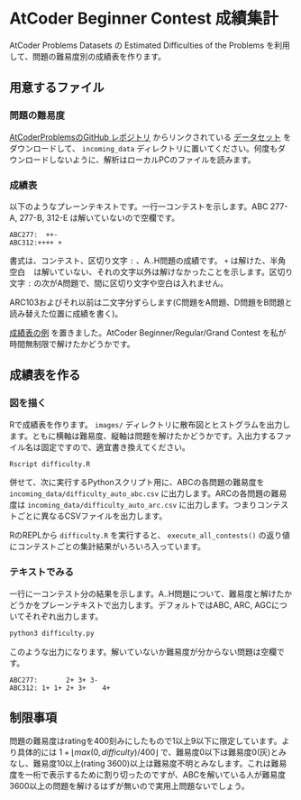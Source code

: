 # AtCoder Beginner Contest 成績集計

AtCoder Problems Datasets の Estimated Difficulties of the Problems を利用して、問題の難易度別の成績表を作ります。

## 用意するファイル

### 問題の難易度

[AtCoderProblemsのGitHub レポジトリ](https://github.com/kenkoooo/AtCoderProblems/blob/master/doc/api.md) からリンクされている [データセット](https://kenkoooo.com/atcoder/resources/problem-models.json) をダウンロードして、 `incoming_data` ディレクトリに置いてください。何度もダウンロードしないように、解析はローカルPCのファイルを読みます。

### 成績表

以下のようなプレーンテキストです。一行一コンテストを示します。ABC 277-A, 277-B, 312-E は解いていないので空欄です。

```
ABC277:  ++-
ABC312:++++ +
```

書式は、コンテスト、区切り文字 `:` 、A..H問題の成績です。 `+` は解けた、半角空白 ` ` は解いていない、それの文字以外は解けなかったことを示します。区切り文字 `:` の次がA問題で、間に区切り文字や空白は入れません。

ARC103およびそれ以前は二文字分ずらします(C問題をA問題、D問題をB問題と読み替えた位置に成績を書く)。

[成績表の例](results/results.txt) を置きました。AtCoder Beginner/Regular/Grand Contest を私が時間無制限で解けたかどうかです。

## 成績表を作る

### 図を描く

Rで成績表を作ります。 `images/` ディレクトリに散布図とヒストグラムを出力します。ともに横軸は難易度、縦軸は問題を解けたかどうかです。入出力するファイル名は固定ですので、適宜書き換えてください。

```bash
Rscript difficulty.R
```

併せて、次に実行するPythonスクリプト用に、ABCの各問題の難易度を `incoming_data/difficulty_auto_abc.csv` に出力します。ARCの各問題の難易度は `incoming_data/difficulty_auto_arc.csv` に出力します。つまりコンテストごとに異なるCSVファイルを出力します。

RのREPLから `difficulty.R` を実行すると、 `execute_all_contests()` の返り値にコンテストごとの集計結果がいろいろ入っています。

### テキストでみる

一行に一コンテスト分の結果を示します。A..H問題について、難易度と解けたかどうかをプレーンテキストで出力します。デフォルトではABC, ARC, AGCについてそれぞれ出力します。

```bash
python3 difficulty.py
```

このような出力になります。解いていないか難易度が分からない問題は空欄です。

```
ABC277:       2+ 3+ 3-
ABC312: 1+ 1+ 2+ 3+    4+
```

## 制限事項

問題の難易度はratingを400刻みにしたもので1以上9以下に限定しています。より具体的には $1 + \lfloor max(0, difficulty) / 400 \rfloor$ で、難易度0以下は難易度0(灰)とみなし、難易度10以上(rating 3600)以上は難易度不明とみなします。これは難易度を一桁で表示するために割り切ったのですが、ABCを解いている人が難易度3600以上の問題を解けるはずが無いので実用上問題ないでしょう。
